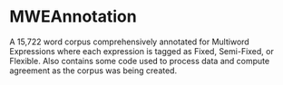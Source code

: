 # MWEAnnotation
A 15,722 word corpus comprehensively annotated for Multiword Expressions where each expression is tagged as Fixed, Semi-Fixed, or Flexible. Also contains some code used to process data and compute agreement as the corpus was being created.
